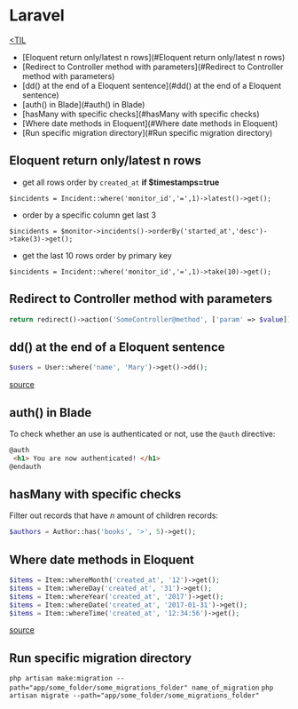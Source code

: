 # Laravel
[<TIL](Programming.md)
- [Eloquent return only/latest n rows](#Eloquent return only/latest n rows)
- [Redirect to Controller method with parameters](#Redirect to Controller method with parameters)
- [dd() at the end of a Eloquent sentence](#dd() at the end of a Eloquent sentence)
- [auth() in Blade](#auth() in Blade)
- [hasMany with specific checks](#hasMany with specific checks)
- [Where date methods in Eloquent](#Where date methods in Eloquent)
- [Run specific migration directory](#Run specific migration directory)

## Eloquent return only/latest n rows

* get all rows order by `created_at` **if $timestamps=true**
```
$incidents = Incident::where('monitor_id','=',1)->latest()->get();
```
* order by a specific column get last 3
```
$incidents = $monitor->incidents()->orderBy('started_at','desc')->take(3)->get();
```
* get the last 10 rows order by primary key
```
$incidents = Incident::where('monitor_id','=',1)->take(10)->get();
```

## Redirect to Controller method with parameters

```php
return redirect()->action('SomeController@method', ['param' => $value]);
```

## dd() at the end of a Eloquent sentence
```php
$users = User::where('name', 'Mary')->get()->dd();
```
[source](https://twitter.com/dailylaravel/status/1046716110463291392)

## auth() in Blade
To check whether an use is authenticated or not, use the `@auth` directive:
```html
@auth
 <h1> You are now authenticated! </h1>
@endauth
```

## hasMany with specific checks
Filter out records that have _n_ amount of children records:
```php
$authors = Author::has('books', '>', 5)->get();
```

## Where date methods in Eloquent
```php
$items = Item::whereMonth('created_at', '12')->get();
$items = Item::whereDay('created_at', '31')->get();
$items = Item::whereYear('created_at', '2017')->get();
$items = Item::whereDate('created_at', '2017-01-31')->get();
$items = Item::whereTime('created_at', '12:34:56')->get();
```
[source](https://laravel-news.com/eloquent-tips-tricks)
## Run specific migration directory
`php artisan make:migration --path="app/some_folder/some_migrations_folder" name_of_migration`
`php artisan migrate --path="app/some_folder/some_migrations_folder"`
